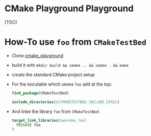CMake Playground Playground
====
[TOC]

# How-To use ``foo`` from ``CMakeTestBed``
- Clone [cmake_playground](http://gitlab.vnet.kudlek.online/dkudlek/cmake_playground)
- build it with ``mkdir build && cmake .. && cmake . && make``
- create the standard CMake project setup
- For the excutable which ueses ``foo`` add at the top:

    ```cmake
    find_package(CMakeTestBed)

    include_directories(${CMAKETESTBED_INCLUDE_DIRS})
    ```

- And linke the library ``foo`` from ``CMakeTestBed``:
    ```cmake
    target_link_libraries(awesome_tool
      PRIVATE foo
    )
    ```

